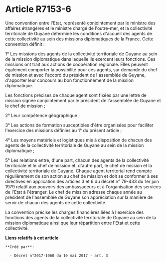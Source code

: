 # Article R7153-6

Une convention entre l'Etat, représenté conjointement par le ministre des affaires étrangères et le ministre chargé de
l'outre-mer, et la collectivité territoriale de Guyane détermine les conditions d'accueil des agents de cette collectivité au
sein des missions diplomatiques de la France. Cette convention définit :

1° Les missions des agents de la collectivité territoriale de Guyane au sein de la mission diplomatique dans laquelle ils
exercent leurs fonctions. Ces missions ont trait aux actions de coopération régionale. Elles peuvent également comporter la
possibilité pour ces agents, sur demande du chef de mission et avec l'accord du président de l'assemblée de Guyane,
d'apporter leur concours au bon fonctionnement de la mission diplomatique.

Les fonctions précises de chaque agent sont fixées par une lettre de mission signée conjointement par le président de
l'assemblée de Guyane et le chef de mission ;

2° Leur compétence géographique ;

3° Les actions de formation susceptibles d'être organisées pour faciliter l'exercice des missions définies au 1° du présent
article ;

4° Les moyens matériels et logistiques mis à disposition de chacun des agents de la collectivité territoriale de Guyane au
sein de la mission diplomatique ;

5° Les relations entre, d'une part, chacun des agents de la collectivité territoriale et le chef de mission et, d'autre part,
le chef de mission et la collectivité territoriale de Guyane. Chaque agent territorial rend compte régulièrement de son
action au chef de mission et doit se conformer à ses directives en application des articles 3 et 6 du décret n° 79-433 du 1er
juin 1979 relatif aux pouvoirs des ambassadeurs et à l'organisation des services de l'Etat à l'étranger. Le chef de mission
adresse chaque année au président de l'assemblée de Guyane son appréciation sur la manière de servir de chacun des agents de
cette collectivité.

La convention précise les charges financières liées à l'exercice des fonctions des agents de la collectivité territoriale de
Guyane au sein de la mission diplomatique ainsi que leur répartition entre l'Etat et cette collectivité.

**Liens relatifs à cet article**

	**Créé par**:

	  - Décret n°2017-1060 du 10 mai 2017 - art. 3
